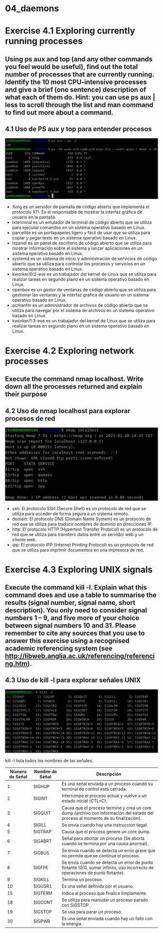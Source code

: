 # 04_daemons

# Exercise 4.1 Exploring currently running processes
## Using ps aux and top (and any other commands you feel would be useful), find out the total number of processes that are currently running. Identify the 10 most CPU-intensive processes and give a brief (one sentence) description of what each of them do. Hint: you can use ps aux | less to scroll through the list and man command to find out more about a command.

## 4.1 Uso de PS aux y top para entender procesos
![4.1 Uso de PS aux y top para entender procesos](https://github.com/jroddom0103/DESPLIEGUE/blob/master/Slackware/04_daemons/Capturas/4.1PSAuxTop.png)

- Xorg es un servidor de pantalla de código abierto que implementa el protocolo X11. Es el responsable de mostrar la interfaz gráfica de usuario en la pantalla.
- lxterminal es un emulador de terminal de código abierto que se utiliza para ejecutar comandos en un sistema operativo basado en Linux.
- parcellite es un portapapeles ligero y fácil de usar que se utiliza para copiar y pegar texto en un sistema operativo basado en Linux.
- lxpanel es un panel de escritorio de código abierto que se utiliza para mostrar información sobre el sistema y lanzar aplicaciones en un sistema operativo basado en Linux.
- systemd es un sistema de inicio y administración de servicios de código abierto que se utiliza para controlar los procesos y servicios en un sistema operativo basado en Linux.
- kworker/0:2-eve es un trabajador del kernel de Linux que se utiliza para realizar tareas en segundo plano en un sistema operativo basado en Linux.
- openbox es un gestor de ventanas de código abierto que se utiliza para gestionar las ventanas y la interfaz gráfica de usuario en un sistema operativo basado en Linux.
- pcmanfm es un administrador de archivos de código abierto que se utiliza para navegar por el sistema de archivos en un sistema operativo basado en Linux.
- kworker/1:3-eve es un trabajador del kernel de Linux que se utiliza para realizar tareas en segundo plano en un sistema operativo basado en Linux.

# Exercise 4.2 Exploring network processes
## Execute the command nmap localhost. Write down all the processes returned and explain their purpose

## 4.2 Uso de nmap localhost para explorar procesos de red
![4.2 Uso de nmap localhost para explorar procesos de red](https://github.com/jroddom0103/DESPLIEGUE/blob/master/Slackware/04_daemons/Capturas/4.2NMapLH.png)

- ssh: El protocolo SSH (Secure Shell) es un protocolo de red que se utiliza para acceder de forma segura a un sistema remoto.
- domain: El protocolo DNS (Domain Name System) es un protocolo de red que se utiliza para traducir nombres de dominio en direcciones IP.
- http: El protocolo HTTP (Hypertext Transfer Protocol) es un protocolo de red que se utiliza para transferir datos entre un servidor web y un cliente web.
- ipp: El protocolo IPP (Internet Printing Protocol) es un protocolo de red que se utiliza para imprimir documentos en una impresora de red.

# Exercise 4.3 Exploring UNIX signals
## Execute the command kill -l. Explain what this command does and use a table to summarise the results (signal number, signal name, short description). You only need to consider signal numbers 1 – 9, and five more of your choice between signal numbers 10 and 31. Please remember to cite any sources that you use to answer this exercise using a recognised academic referencing system (see http://libweb.anglia.ac.uk/referencing/referencing.htm).

## 4.3 Uso de kill -l para explorar señales UNIX
![4.3 Uso de kill -l para explorar señales UNIX](https://github.com/jroddom0103/DESPLIEGUE/blob/master/Slackware/04_daemons/Capturas/4.3KillL.png)

kill -l lista todos los nombres de las señales.

| Número de Señal | Nombre de Señal |                                                       Descripción                                                                 |
| --------------- |  -------------  | --------------------------------------------------------------------------------------------------------------------------------- |
|        1        |     SIGHUP      | Es una señal enviada a un proceso cuando su terminal de control está cerrada.                                                     |
|        2        |     SIGINT      | Interrumpe el proceso actual y vuelve a un estado inicial (CTL+C).                                                                |
|        3        |     SIGQUIT     | Causa que el proceso termine y crea un core dump (archivo con información del estado del proceso al momento de su finalización).  |
|        4        |     SIGILL      | Se envía cuando hay una instrucción ilegal.                                                                                         |
|        5        |     SIGTRAP     | Causa que el proceso genere un core dump.                                                                                         |
|        6        |     SIGABRT     | Señal para abortar un proceso (Se aborta cuando se termina por una causa anormal).                                                |
|        7        |     SIGBUS      | Se envía cuando se detecta un error grave que no permite que se continue el proceso.                                              |
|        8        |     SIGFPE      | Se envía cuando se detecta un error de punto flotante (0/0, sumar infinito, uso incorrecto de operaciones de punto flotante).     |
|        9        |     SIGKILL     | Termina un proceso.                                                                                                                                  |
|       10        |     SIGUSR1     | Es una señal definida por el usuario.                                                                                                                                 |
|       15        |     SIGTERM     | Indica al proceso que finalice limpiamente.                                                                                       |
|       18        |     SIGCONT     | Se utiliza para reanudar un proceso parado con SIGSTOP.                                                                                                                                  |
|       19        |     SIGSTOP     | Se usa para parar un proceso.                                                                                                                                  |
|       30        |     SIGPWR      | Es una señal enviada cuando hay un fallo con la energía.                                                                                                                                  |